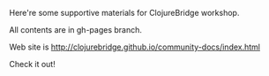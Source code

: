 Here're some supportive materials for ClojureBridge workshop.

All contents are in gh-pages branch.


Web site is http://clojurebridge.github.io/community-docs/index.html


Check it out!
